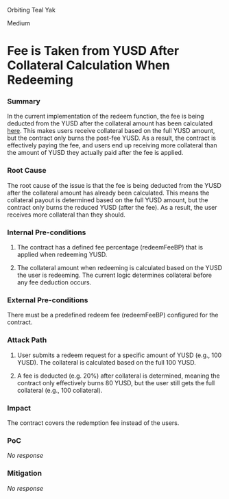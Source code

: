 Orbiting Teal Yak

Medium

# Fee is Taken from YUSD After Collateral Calculation When Redeeming

### Summary

In the current implementation of the redeem function, the fee is being deducted from the YUSD after the collateral amount has been calculated [here](https://github.com/sherlock-audit/2025-04-aegis-op-grant/blob/main/aegis-contracts/contracts/AegisMinting.sol#L346). This makes users receive collateral based on the full YUSD amount, but the contract only burns the post-fee YUSD. As a result, the contract is effectively paying the fee, and users end up receiving more collateral than the amount of YUSD they actually paid after the fee is applied.

### Root Cause

The root cause of the issue is that the fee is being deducted from the YUSD after the collateral amount has already been calculated. This means the collateral payout is determined based on the full YUSD amount, but the contract only burns the reduced YUSD (after the fee). As a result, the user receives more collateral than they should.

### Internal Pre-conditions

1. The contract has a defined fee percentage (redeemFeeBP) that is applied when redeeming YUSD.

2. The collateral amount when redeeming is calculated based on the YUSD the user is redeeming. The current logic determines collateral before any fee deduction occurs.

### External Pre-conditions

There must be a predefined redeem fee (redeemFeeBP) configured for the contract.

### Attack Path

1. User submits a redeem request for a specific amount of YUSD (e.g., 100 YUSD). The collateral is calculated based on the full 100 YUSD.

2. A fee is deducted (e.g. 20%) after collateral is determined, meaning the contract only effectively burns 80 YUSD, but the user still gets the full collateral (e.g., 100 collateral).

### Impact

The contract covers the redemption fee instead of the users.

### PoC

_No response_

### Mitigation

_No response_